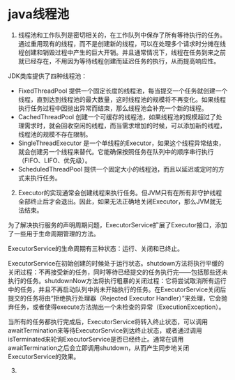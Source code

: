 # java线程池

1. 线程池和工作队列是密切相关的，在工作队列中保存了所有等待执行的任务。通过重用现有的线程，而不是创建新的线程，可以在处理多个请求时分摊在线程创建和销毁过程中产生的巨大开销。并且通常情况下，线程在任务到来之前就已经存在，不用因为等待线程创建而延迟任务的执行，从而提高响应性。

  JDK类库提供了四种线程池：
  - FixedThreadPool 提供一个固定长度的线程池，每当提交一个任务就创建一个线程，直到达到线程池的最大数量，这时线程池的规模将不再变化。如果线程执行任务过程中因抛出异常而结束，那么线程池会补充一个新的线程。
  - CachedThreadPool 创建一个可缓存的线程池，如果线程池的规模超过了处理需求时，就会回收空闲的线程，而当需求增加的时候，可以添加新的线程，线程池的规模不存在限制。
  - SingleThreadExecutor 是一个单线程的Executor，如果这个线程异常结束，就会创建另一个线程来替代。它能确保按照任务在队列中的顺序串行执行（FIFO、LIFO、优先级）。
  - ScheduledThreadPool 提供一个固定大小的线程池，而且以延迟或定时的方式来执行任务。

2. Executor的实现通常会创建线程来执行任务。但JVM只有在所有非守护线程全部终止后才会退出。因此，如果无法正确地关闭Executor，那么JVM就无法结束。

  为了解决执行服务的声明周期问题，ExecutorService扩展了Executor接口，添加了一些用于生命周期管理的方法。

  ExecutorService的生命周期有三种状态：运行、关闭和已终止。
  
  ExecutorService在初始创建的时候处于运行状态。shutdown方法将执行平缓的关闭过程：不再接受新的任务，同时等待已经提交的任务执行完——包括那些还未执行的任务。shutdownNow方法将执行粗暴的关闭过程：它将尝试取消所有运行中的任务，并且不再启动队列中尚未开始执行的任务。在ExecutorService关闭后提交的任务将由“拒绝执行处理器（Rejected Executor Handler）”来处理，它会抛弃任务，或者使得execute方法抛出一个未检查的异常（ExecutionException）。
  
  当所有的任务都执行完成后，ExecutorService将转入终止状态，可以调用awaitTermination来等待ExecutorService到达终止状态，或者通过调用isTerminated来轮询ExecutorService是否已经终止。通常在调用awaitTermination之后会立即调用shutdown，从而产生同步地关闭ExecutorService的效果。

3. 
